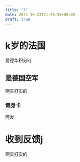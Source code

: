 ```yaml
---
title: "3"
date: 2021-10-23T21:50:55+08:00
draft: true
---
```


# k岁的法国

爱德华积分kj

## 是德国空军

啊实打实的

### 健身卡

阿发

# 收到反馈j

啊实打实的

